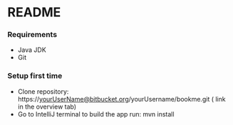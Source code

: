 # README #


### Requirements ###

 * Java JDK
 * Git
  

### Setup first time

* Clone repository: https://yourUserName@bitbucket.org/yourUsername/bookme.git ( link in the overview tab)
* Go to IntelliJ terminal to build the app run: mvn install 

